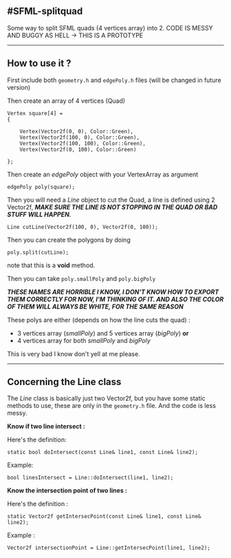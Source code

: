 #SFML-splitquad
--------------

Some way to split SFML quads (4 vertices array) into 2.
CODE IS MESSY AND BUGGY AS HELL -> THIS IS A PROTOTYPE

-------------------



**How to use it ?**
---------------





First include both `geometry.h` and `edgePoly.h` files (will be changed in future version)

Then create an array of 4 vertices (Quad)

    Vertex square[4] =
    {

        Vertex(Vector2f(0, 0), Color::Green),
        Vertex(Vector2f(100, 0), Color::Green),
        Vertex(Vector2f(100, 100), Color::Green),
        Vertex(Vector2f(0, 100), Color::Green)

    };

Then create an *edgePoly* object with your VertexArray as argument

    edgePoly poly(square);

Then you will need a *Line* object to cut the Quad, a line is defined using 2 Vector2f, ***MAKE SURE THE LINE IS NOT STOPPING IN THE QUAD OR BAD STUFF WILL HAPPEN.***

    Line cutLine(Vector2f(100, 0), Vector2f(0, 100));
    
Then you can create the polygons by doing 

`poly.split(cutLine);`

note that this is a **void** method.

Then you can take `poly.smallPoly` and `poly.bigPoly`

***THESE NAMES ARE HORRIBLE I KNOW, I DON'T KNOW HOW TO EXPORT THEM CORRECTLY FOR NOW, I'M THINKING OF IT. AND ALSO THE COLOR OF THEM WILL ALWAYS BE WHITE, FOR THE SAME REASON***

These polys are either (depends on how the line cuts the quad) :

 - 3 vertices array (*smallPoly*) and 5 vertices array (*bigPoly*)
 **or**
 - 4 vertices array for both *smallPoly* and *bigPoly*
 
This is very bad I know don't yell at me please.


----------



**Concerning the Line class**
---------------------------

The *Line* class is basically just two Vector2f, but you have some static methods to use, these are only in the `geometry.h` file. And the code is less messy.

**Know if two line intersect :**

Here's the definition: 

    static bool doIntersect(const Line& line1, const Line& line2);

Example:

`bool linesIntersect = Line::doIntersect(line1, line2);`



**Know the intersection point of two lines :**

Here's the definition :

    static Vector2f getIntersecPoint(const Line& line1, const Line& line2);
Example :

    Vector2f intersectionPoint = Line::getIntersecPoint(line1, line2);
